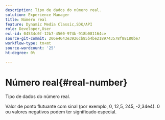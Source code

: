 ```yaml
---
description: Tipo de dados do número real.
solution: Experience Manager
title: Número real
feature: Dynamic Media Classic,SDK/API
role: Developer,User
exl-id: 04534c0f-12b7-4560-974b-918b081164ce
source-git-commit: 206e4643e3926cb85b4be2189743578f88180be7
workflow-type: tm+mt
source-wordcount: '25'
ht-degree: 0%

---
```


# Número real{#real-number}

Tipo de dados do número real.

Valor de ponto flutuante com sinal (por exemplo, 0, 12,5, 245, -2,34e4). 0 ou valores negativos podem ter significado especial.
